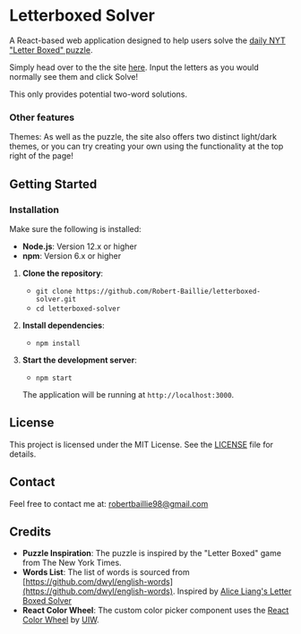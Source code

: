 # Letterboxed Solver

A React-based web application designed to help users solve the [daily NYT "Letter Boxed" puzzle](https://www.nytimes.com/puzzles/letter-boxed_).

Simply head over to the the site [here](https://letterboxed-solver.vercel.app/). Input the letters as you would normally see them and click Solve!

This only provides potential two-word solutions.

### Other features

Themes: As well as the puzzle, the site also offers two distinct light/dark themes, or you can try creating your own using the functionality at the top right of the page!

## Getting Started

### Installation

Make sure the following is installed:

- **Node.js**: Version 12.x or higher
- **npm**: Version 6.x or higher

1. **Clone the repository**:

   - `git clone https://github.com/Robert-Baillie/letterboxed-solver.git`
   - `cd letterboxed-solver`

2. **Install dependencies**:

   - `npm install`

3. **Start the development server**:

   - `npm start`

   The application will be running at `http://localhost:3000`.

## License

This project is licensed under the MIT License. See the [LICENSE](LICENSE) file for details.

## Contact

Feel free to contact me at: [robertbaillie98@gmail.com](mailto:robertbaillie98@gmail.com)

## Credits

- **Puzzle Inspiration**: The puzzle is inspired by the "Letter Boxed" game from The New York Times.
- **Words List**: The list of words is sourced from [https://github.com/dwyl/english-words](https://github.com/dwyl/english-words). Inspired by [Alice Liang's Letter Boxed Solver](https://github.com/aliceyliang/letter-boxed-solver)
- **React Color Wheel**: The custom color picker component uses the [React Color Wheel](https://uiwjs.github.io/react-color/) by [UIW](https://github.com/uiwjs).
